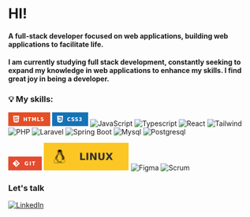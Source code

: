 # HI!

#### A full-stack developer focused on web applications, building web applications to facilitate life.

#### I am currently studying full stack development, constantly seeking to expand my knowledge in web applications to enhance my skills. I find great joy in being a developer.

### 💡 My skills:

![image](img/html5.png) ![image](img/css3.png) ![JavaScript](https://img.shields.io/badge/javascript-%23323330.svg?style=for-the-badge&logo=javascript&logoColor=%23F7DF1E) ![Typescript](https://img.shields.io/badge/TypeScript-007ACC?style=for-the-badge&logo=typescript&logoColor=white) ![React](https://img.shields.io/badge/React-20232A?style=for-the-badge&logo=react&logoColor=61DAFB) ![Tailwind](https://img.shields.io/badge/Tailwind_CSS-38B2AC?style=for-the-badge&logo=tailwind-css&logoColor=white) 
![PHP](https://img.shields.io/badge/php-4285F4?style=for-the-badge&logo=php&logoColor=white) ![Laravel](https://img.shields.io/badge/Laravel-FF2D20?style=for-the-badge&logo=laravel&logoColor=white) ![Spring Boot](https://img.shields.io/badge/Spring-6DB33F?style=for-the-badge&logo=spring&logoColor=white)
![Mysql](https://img.shields.io/badge/MySQL-005C84?style=for-the-badge&logo=mysql&logoColor=white) ![Postgresql](https://img.shields.io/badge/PostgreSQL-316192?style=for-the-badge&logo=postgresql&logoColor=white) 

![image](img/git.png) ![image](img/linux.svg) ![Figma](https://img.shields.io/badge/figma-%23F24E1E.svg?style=for-the-badge&logo=figma&logoColor=white) 
![Scrum](https://img.shields.io/badge/scrum-4285F4?style=for-the-badge&logo=scrum&logoColor=black)

### Let's talk
<a href="https://www.linkedin.com/in/andr%C3%A9-albuquerque-4990091b1/" target="_blank">
  <img src="https://img.shields.io/badge/LinkedIn-0077B5?style=for-the-badge&logo=linkedin&logoColor=white" alt="LinkedIn">
</a>



